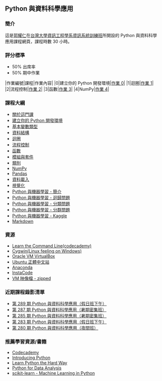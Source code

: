 ## Python 與資料科學應用

### 簡介

這是[郭耀仁](https://www.facebook.com/yaojen.kuo.1)在[台灣大學資訊工程學系資訊系統訓練班](https://www.csie.ntu.edu.tw/train/)所開設的 Python 與資料科學應用課程網頁，課程時數 30 小時。

### 評分標準

- 50% 出席率
- 50% 期中作業

|作業編號|課程|作業內容|
|0|建立你的 Python 開發環境|[作業 0](http://yaojenkuo.io/python_4_ds/ch1.slides.html#/5)|
|1|迴圈|[作業 1](http://yaojenkuo.io/python_4_ds/ch6.slides.html#/7)|
|2|流程控制|[作業 2](http://yaojenkuo.io/python_4_ds/ch7.slides.html#/3)|
|3|函數|[作業 3](http://yaojenkuo.io/python_4_ds/ch8.slides.html#/8)|
|4|NumPy|[作業 4](http://yaojenkuo.io/python_4_ds/ch4.slides.html#/11)|

### 課程大綱

- [關於這門課](https://yaojenkuo.github.io/python_4_ds/ch0.slides.html)
- [建立你的 Python 開發環境](https://yaojenkuo.github.io/python_4_ds/ch1.slides.html)
- [基本變數類型](https://yaojenkuo.github.io/python_4_ds/ch2.slides.html)
- [資料結構](https://yaojenkuo.github.io/python_4_ds/ch3.slides.html)
- [迴圈](https://yaojenkuo.github.io/python_4_ds/ch6.slides.html)
- [流程控制](https://yaojenkuo.github.io/python_4_ds/ch7.slides.html)
- [函數](https://yaojenkuo.github.io/python_4_ds/ch8.slides.html)
- [模組與套件](https://yaojenkuo.github.io/python_4_ds/module.slides.html)
- [類別](https://yaojenkuo.github.io/python_4_ds/ch9.slides.html)
- [NumPy](https://yaojenkuo.github.io/python_4_ds/ch4.slides.html)
- [Pandas](https://yaojenkuo.github.io/python_4_ds/ch5.slides.html)
- [資料載入](https://yaojenkuo.github.io/python_4_ds/data_import.slides.html)
- [視覺化](https://yaojenkuo.github.io/python_4_ds/ch10.slides.html)
- [Python 與機器學習 - 簡介](https://yaojenkuo.github.io/python_4_ds/ml_intro.slides.html)
- [Python 與機器學習 - 迴歸問題](https://yaojenkuo.github.io/python_4_ds/ch11.slides.html)
- [Python 與機器學習 - 分類問題](https://yaojenkuo.github.io/python_4_ds/ch12.slides.html)
- [Python 與機器學習 - 分群問題](https://yaojenkuo.github.io/python_4_ds/ch13.slides.html)
- [Python 與機器學習 - Kaggle](https://yaojenkuo.github.io/python_4_ds/ch18.slides.html)
- [Markdown](https://yaojenkuo.github.io/python_4_ds/markdown.slides.html)

### 資源

- [Learn the Command Line(codecademy)](https://www.codecademy.com/learn/learn-the-command-line)
- [Cygwin(Linux feeling on Windows)](http://www.cygwin.com/)
- [Oracle VM VirtualBox](https://www.virtualbox.org/wiki/Downloads)
- [Ubuntu 正體中文站](https://www.ubuntu-tw.org/modules/tinyd0/)
- [Anaconda](https://www.continuum.io/downloads)
- [InstaCode](http://instacode.live/channel/tony)
- [VM 映像檔 - zipped](https://drive.google.com/open?id=0B1RAmsOPDTw1VVdJSFRaRGZPQ2c)

### 近期課程錄影清單

- [第 289 期 Python 與資料科學應用（假日班下午）](https://www.youtube.com/playlist?list=PLEq7iw5uOtuVnMbRb76tCn2qW3Ft9osAz)
- [第 287 期 Python 與資料科學應用（暑期密集班）](https://www.youtube.com/playlist?list=PLEq7iw5uOtuVKZvkQ0B7S6fszUnEf8PmQ)
- [第 285 期 Python 與資料科學應用（暑期密集班）](https://www.youtube.com/playlist?list=PLEq7iw5uOtuX9DstAUP0yFc8Ay6AMuvkS)
- [第 283 期 Python 與資料科學應用（假日班下午）](https://www.youtube.com/playlist?list=PLEq7iw5uOtuXWTMjHisPwOHKhu_jZPn2C)
- [第 280 期 Python 與資料科學應用（夜間班）](https://www.youtube.com/playlist?list=PLEq7iw5uOtuVLOqYRt9QwUme8S5oXioxB)

### 推薦學習資源/書籍

- [Codecademy](https://www.codecademy.com)
- [Introducing Python](http://shop.oreilly.com/product/0636920028659.do)
- [Learn Python the Hard Way](https://www.amazon.com/Learn-Python-Hard-Way-Introduction/dp/0321884914)
- [Python for Data Analysis](http://shop.oreilly.com/product/0636920023784.do)
- [scikit-learn - Machine Learning in Python](http://scikit-learn.org/stable/)